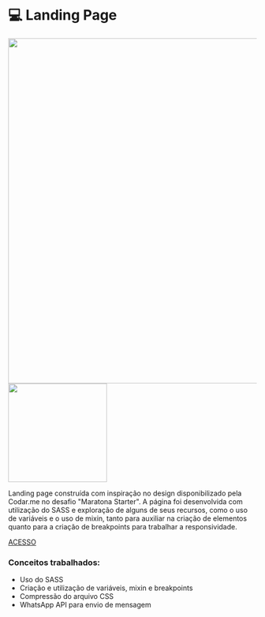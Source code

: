 # 💻 Landing Page

<p>
  <img width="700px" src="https://raw.githubusercontent.com/camilafbc/landing-page-com-sass/main/to-readme.jpg">
  <img width="200px" src="https://raw.githubusercontent.com/camilafbc/landing-page-com-sass/main/to-readme(01).jpeg">
</p>

Landing page construída com inspiração no design disponibilizado pela Codar.me no desafio "Maratona Starter". A página foi desenvolvida com utilização do SASS e exploração de alguns de seus recursos, como o uso de variáveis e o uso de mixin, tanto para auxiliar na criação de elementos quanto para a criação de breakpoints para trabalhar a responsividade. 

[ACESSO](https://camilafbc.github.io/landing-page-com-sass/)

### Conceitos trabalhados:
* Uso do SASS
* Criação e utilização de variáveis, mixin e breakpoints
* Compressão do arquivo CSS
* WhatsApp API para envio de mensagem

